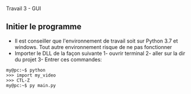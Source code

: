 Travail 3 - GUI

Initier le programme 
----------------------------
- Il est conseiller que l'environnement de travail soit sur Python 3.7 et windows. Tout autre environnement risque de ne pas fonctionner
- Importer le DLL de la façon suivante 
1- ouvrir terminal
2- aller sur la dir du projet
3- Entrer ces commandes: 

```console
my@pc:~$ python
>>> import my_video
>>> CTL-Z
my@pc:~$ py main.py

```
